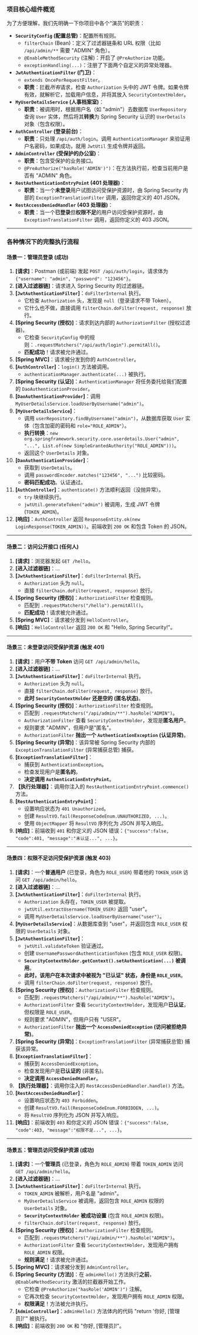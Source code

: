 ### 项目核心组件概览

为了方便理解，我们先明确一下你项目中各个“演员”的职责：

* **`SecurityConfig` (配置总管)**：配置所有规则。
    * `filterChain` (Bean)：定义了过滤器链条和 URL 权限（比如 `/api/admin/**` 需要 "ADMIN" 角色）。
    * `@EnableMethodSecurity` (注解)：开启了 `@PreAuthorize` 功能。
    * `exceptionHandling(...)`：注册了下面两个自定义的异常处理器。
* **`JwtAuthenticationFilter` (门卫)**：
    * `extends OncePerRequestFilter`。
    * **职责**：拦截*所有*请求，检查 `Authorization` 头中的 JWT 令牌。如果令牌有效，就解析它，加载用户信息，并将其放入 `SecurityContextHolder`。
* **`MyUserDetailsService` (人事档案室)**：
    * **职责**：被调用时，根据用户名（如 "admin"）去数据库 `UserRepository` 查询 `User` 实体，然后将其**转换**为 Spring Security 认识的 `UserDetails` 对象（包含权限）。
* **`AuthController` (登录前台)**：
    * **职责**：只处理 `/api/auth/login`。调用 `AuthenticationManager` 来验证用户名密码，如果成功，就用 `JwtUtil` 生成令牌并返回。
* **`AdminController` (受保护的办公室)**：
    * **职责**：包含受保护的业务接口。
    * `@PreAuthorize("hasRole('ADMIN')")`：在方法执行前，检查当前用户是否有 "ADMIN" 角色。
* **`RestAuthenticationEntryPoint` (401 处理器)**：
    * **职责**：当一个**未登录**用户试图访问受保护资源时，由 Spring Security 内部的 `ExceptionTranslationFilter` 调用，返回你定义的 401 JSON。
* **`RestAccessDeniedHandler` (403 处理器)**：
    * **职责**：当一个**已登录**但**权限不足**的用户访问受保护资源时，由 `ExceptionTranslationFilter` 调用，返回你定义的 403 JSON。

---

### 各种情况下的完整执行流程

#### 场景一：管理员登录 (成功)

1.  **[请求]**：Postman (或前端) 发起 `POST /api/auth/login`，请求体为 `{"username": "admin", "password": "123456"}`。
2.  **[进入过滤器链]**：请求进入 Spring Security 的过滤器链。
3.  **[`JwtAuthenticationFilter`]**：`doFilterInternal` 执行。
    * 它检查 `Authorization` 头，发现是 `null`（登录请求不带 Token）。
    * 它什么也不做，直接调用 `filterChain.doFilter(request, response)` 放行。
4.  **[Spring Security (授权)]**：请求到达内部的 `AuthorizationFilter` (授权过滤器)。
    * 它检查 `SecurityConfig` 中的规则：`.requestMatchers("/api/auth/login").permitAll()`。
    * **匹配成功**！请求被允许通过。
5.  **[Spring MVC]**：请求被分发到你的 `AuthController`。
6.  **[`AuthController`]**：`login()` 方法被调用。
    * `authenticationManager.authenticate(...)` 被执行。
7.  **[Spring Security (认证)]**：`AuthenticationManager` 将任务委托给我们配置的 `DaoAuthenticationProvider`。
8.  **[`DaoAuthenticationProvider`]**：调用 `MyUserDetailsService.loadUserByUsername("admin")`。
9.  **[`MyUserDetailsService`]**：
    * 调用 `userRepository.findByUsername("admin")`，从数据库获取 `User` 实体（包含加密的密码和 `role="ROLE_ADMIN"`）。
    * **执行转换**：`new org.springframework.security.core.userdetails.User("admin", "...", List.of(new SimpleGrantedAuthority("ROLE_ADMIN")))`。
    * 返回这个 `UserDetails` 对象。
10. **[`DaoAuthenticationProvider`]**：
    * 获取到 `UserDetails`。
    * 调用 `passwordEncoder.matches("123456", "...")` 比较密码。
    * **密码匹配成功**。认证通过。
11. **[`AuthController`]**：`authenticate()` 方法顺利返回（没抛异常）。
    * `try` 块继续执行。
    * `jwtUtil.generateToken("admin")` 被调用，生成 JWT 令牌 (`TOKEN_ADMIN`)。
12. **[响应]**：`AuthController` 返回 `ResponseEntity.ok(new LoginResponse(TOKEN_ADMIN))`。前端收到 `200 OK` 和包含 Token 的 JSON。

---

#### 场景二：访问公开接口 (任何人)

1.  **[请求]**：浏览器发起 `GET /hello`。
2.  **[进入过滤器链]**：...
3.  **[`JwtAuthenticationFilter`]**：`doFilterInternal` 执行。
    * `Authorization` 头为 `null`。
    * 直接 `filterChain.doFilter(request, response)` 放行。
4.  **[Spring Security (授权)]**：`AuthorizationFilter` 检查规则。
    * 匹配到 `.requestMatchers("/hello").permitAll()`。
    * **匹配成功**！请求被允许通过。
5.  **[Spring MVC]**：请求被分发到 `HelloController`。
6.  **[响应]**：`HelloController` 返回 `200 OK` 和 "Hello, Spring Security!"。

---

#### 场景三：未登录访问受保护资源 (触发 401)

1.  **[请求]**：用户**不带 Token** 访问 `GET /api/admin/hello`。
2.  **[进入过滤器链]**：...
3.  **[`JwtAuthenticationFilter`]**：`doFilterInternal` 执行。
    * `Authorization` 头为 `null`。
    * 直接 `filterChain.doFilter(request, response)` 放行。
    * **此时 `SecurityContextHolder` 还是空的 (匿名状态)**。
4.  **[Spring Security (授权)]**：`AuthorizationFilter` 检查规则。
    * 匹配到 `.requestMatchers("/api/admin/**").hasRole("ADMIN")`。
    * `AuthorizationFilter` 查看 `SecurityContextHolder`，发现是**匿名用户**。
    * 规则要求 "ADMIN"，但用户是"匿名"。
    * `AuthorizationFilter` **抛出一个 `AuthenticationException` (认证异常)**。
5.  **[Spring Security (异常)]**：该异常被 Spring Security 内部的 `ExceptionTranslationFilter` (异常捕获总管) 捕获。
6.  **[`ExceptionTranslationFilter`]**：
    * 捕获到 `AuthenticationException`。
    * 检查发现用户是**匿名的**。
    * **决定调用 `AuthenticationEntryPoint`**。
7.  **【执行处理器】**：调用你注入的 `RestAuthenticationEntryPoint.commence()` 方法。
8.  **[`RestAuthenticationEntryPoint`]**：
    * 设置响应状态为 `401 Unauthorized`。
    * 创建 `ResultVO.fail(ResponseCodeEnum.UNAUTHORIZED, ...)`。
    * 使用 `ObjectMapper` 将 `ResultVO` 序列化为 JSON 并写入响应。
9.  **[响应]**：前端收到 `401` 和你定义的 JSON 错误：`{"success":false, "code":401, "message":"未认证...", ...}`。

---

#### 场景四：权限不足访问受保护资源 (触发 403)

1.  **[请求]**：一个**普通用户** (已登录，角色为 `ROLE_USER`) 带着他的 `TOKEN_USER` 访问 `GET /api/admin/hello`。
2.  **[进入过滤器链]**：...
3.  **[`JwtAuthenticationFilter`]**：`doFilterInternal` 执行。
    * `Authorization` 头存在，`TOKEN_USER` 被提取。
    * `jwtUtil.extractUsername(TOKEN_USER)` 返回 "user"。
    * 调用 `MyUserDetailsService.loadUserByUsername("user")`。
4.  **[`MyUserDetailsService`]**：从数据库查到 "user"，并返回包含 `ROLE_USER` 权限的 `UserDetails` 对象。
5.  **[`JwtAuthenticationFilter`]**：
    * `jwtUtil.validateToken` 验证通过。
    * 创建 `UsernamePasswordAuthenticationToken` (包含 `ROLE_USER` 权限)。
    * **`SecurityContextHolder.getContext().setAuthentication(...)` 被调用**。
    * **此时，该用户在本次请求中被视为 "已认证" 状态，身份是 `ROLE_USER`**。
    * 调用 `filterChain.doFilter(request, response)` 放行。
6.  **[Spring Security (授权)]**：`AuthorizationFilter` 检查规则。
    * 匹配到 `.requestMatchers("/api/admin/**").hasRole("ADMIN")`。
    * `AuthorizationFilter` 查看 `SecurityContextHolder`，发现用户**已认证**，但权限是 `ROLE_USER`。
    * 规则要求 "ADMIN"，但用户只有 "USER"。
    * `AuthorizationFilter` **抛出一个 `AccessDeniedException` (访问被拒绝异常)**。
7.  **[Spring Security (异常)]**：`ExceptionTranslationFilter` (异常捕获总管) 捕获该异常。
8.  **[`ExceptionTranslationFilter`]**：
    * 捕获到 `AccessDeniedException`。
    * 检查发现用户是**已认证的** (非匿名)。
    * **决定调用 `AccessDeniedHandler`**。
9.  **【执行处理器】**：调用你注入的 `RestAccessDeniedHandler.handle()` 方法。
10. **[`RestAccessDeniedHandler`]**：
    * 设置响应状态为 `403 Forbidden`。
    * 创建 `ResultVO.fail(ResponseCodeEnum.FORBIDDEN, ...)`。
    * 将 `ResultVO` 序列化为 JSON 并写入响应。
11. **[响应]**：前端收到 `403` 和你定义的 JSON 错误：`{"success":false, "code":403, "message":"权限不足...", ...}`。

---

#### 场景五：管理员访问受保护资源 (成功)

1.  **[请求]**：一个**管理员** (已登录，角色为 `ROLE_ADMIN`) 带着 `TOKEN_ADMIN` 访问 `GET /api/admin/hello`。
2.  **[进入过滤器链]**：...
3.  **[`JwtAuthenticationFilter`]**：`doFilterInternal` 执行。
    * `TOKEN_ADMIN` 被解析，用户名是 "admin"。
    * `MyUserDetailsService` 被调用，返回包含 `ROLE_ADMIN` 权限的 `UserDetails` 对象。
    * **`SecurityContextHolder` 被成功设置** (包含 `ROLE_ADMIN` 权限)。
    * `filterChain.doFilter(request, response)` 放行。
4.  **[Spring Security (授权)]**：`AuthorizationFilter` 检查规则。
    * 匹配到 `.requestMatchers("/api/admin/**").hasRole("ADMIN")`。
    * `AuthorizationFilter` 查看 `SecurityContextHolder`，发现用户拥有 `ROLE_ADMIN` 权限。
    * **规则满足**！请求被允许通过。
5.  **[Spring MVC]**：请求被分发到 `AdminController`。
6.  **[Spring Security (方法)]**：在 `adminHello()` 方法执行**之前**，`@EnableMethodSecurity` 激活的拦截器开始工作。
    * 它检查 `@PreAuthorize("hasRole('ADMIN')")` 注解。
    * 它再次检查 `SecurityContextHolder`，发现用户拥有 `ROLE_ADMIN` 权限。
    * **权限满足**！方法被允许执行。
7.  **[`AdminController`]**：`adminHello()` 方法体内的代码 "return '你好, [管理员]!'" 被执行。
8.  **[响应]**：前端收到 `200 OK` 和 "你好, [管理员]!"。